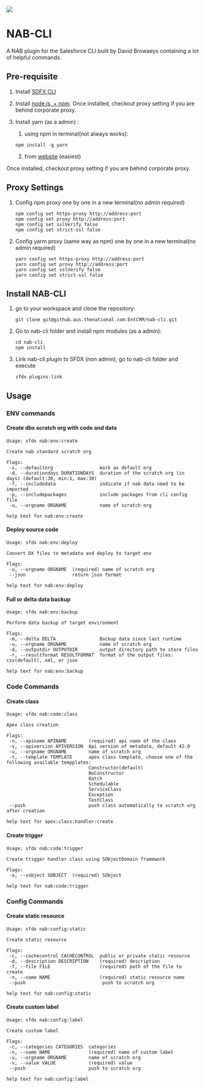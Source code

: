 ![](https://github.aus.thenational.com/raw/EntCRM/nab-cli/master/lib/wiki_banner.png?token=AAAXEQhWOv4F5ylTLKm1gY8TahBX_Z-Pks5a9M3dwA%3D%3D)

# NAB-CLI

A NAB plugin for the Salesforce CLI built by David Browaeys containing a lot of helpful commands. 

## Pre-requisite
1. Install [SDFX CLI](https://developer.salesforce.com/tools/sfdxcli) 

2. Install [node.js. + npm](https://nodejs.org/en/). 
Once installed, checkout proxy setting if you are behind corporate proxy.

3. Install yarn (as a admin) :
    1. using npm in terminal(not always works):
    ```shell
    npm install -g yarn
    ```
    2. from [website](https://yarnpkg.com/en/) (easiest)

Once installed, checkout proxy setting if you are behind corporate proxy.

## Proxy Settings

1. Config npm proxy one by one in a new terminal(no admin required)

    ```shell
    npm config set https-proxy http://address:port
    npm config set proxy http://address:port
    npm config set sslVerify false
    npm config set strict-ssl false
    ```

2. Config yarm proxy (same way as npm) one by one in a new terminal(no admin required)

    ```shell
    yarn config set https-proxy http://address:port
    yarn config set proxy http://address:port
    yarn config set sslVerify false
    yarn config set strict-ssl false
    ```

## Install NAB-CLI

1. go to your workspace and clone the repository:

    ```shell
    git clone git@github.aus.thenational.com:EntCRM/nab-cli.git
    ``` 

2. Go to nab-cli folder and install npm modules (as a admin): 

    ```shell
    cd nab-cli
    npm install
    ```

3. Link nab-cli plugin to SFDX (non admin), go to nab-cli folder and execute

    ```shell
    sfdx plugins:link
    ```

## Usage

### ENV commands

#### Create dbx scratch org with code and data

```shell
Usage: sfdx nab:env:create

Create nab standard scratch org

Flags:
 -s, --defaultorg                 mark as default org
 -d, --durationdays DURATIONDAYS  duration of the scratch org (in days) (default:30, min:1, max:30)
 -f, --includedata                indicate if nab data need to be imported
 -p, --includepackages            include packages from cli config file
 -u, --orgname ORGNAME            name of scratch org

help text for nab:env:create
```

#### Deploy source code 

```shell
Usage: sfdx nab:env:deploy

Convert DX files to metadata and deploy to target env

Flags:
 -u, --orgname ORGNAME  (required) name of scratch org
 --json                 return json format

help text for nab:env:deploy
```

#### Full or delta data backup

```shell
Usage: sfdx nab:env:backup

Perform data backup of target environment

Flags:
 -m, --delta DELTA                Backup data since last runtime
 -u, --orgname ORGNAME            name of scratch org
 -d, --outputdir OUTPUTDIR        output directory path to store files
 -r, --resultformat RESULTFORMAT  format of the output files: csv(default), xml, or json

help text for nab:env:backup
```

### Code Commands

#### Create class

```shell
Usage: sfdx nab:code:class

Apex class creation

Flags:
 -n, --apiname APINAME        (required) api name of the class
 -v, --apiversion APIVERSION  Api version of metadata, default 42.0
 -u, --orgname ORGNAME        name of scratch org
 -t, --template TEMPLATE      apex class template, choose one of the following available tempplates:
                              Constructor(default)
                              NoConstructor
                              Batch
                              Schedulable
                              ServiceClass
                              Exception
                              TestClass
 --push                       push class automatically to scratch org after creation

help text for apex:class:handler:create
```

#### Create trigger

```shell
Usage: sfdx nab:code:trigger

Create trigger handler class using SObjectDomain framework

Flags:
 -o, --sobject SOBJECT  (required) SObject

help text for nab:code:trigger
```

### Config Commands

#### Create static resource

```shell
Usage: sfdx nab:config:static

Create static resource

Flags:
 -c, --cachecontrol CACHECONTROL  public or private static resource
 -d, --description DESCRIPTION    (required) description
 -f, --file FILE                  (required) path of the file to create
 -n, --name NAME                  (required) static resource name
 --push                            push to scratch org

help text for nab:config:static
```

#### Create custom label

```shell
Usage: sfdx nab:config:label

Create custom label

Flags:
 -c, --categories CATEGORIES  categories
 -n, --name NAME              (required) name of custom label
 -u, --orgname ORGNAME        name of scratch org
 -v, --value VALUE            (required) value
 --push                       push to scratch org

help text for nab:config:label
```
